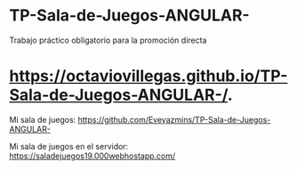 # TP-Sala-de-Juegos-ANGULAR-
Trabajo práctico obligatorio para la promoción directa

# https://octaviovillegas.github.io/TP-Sala-de-Juegos-ANGULAR-/.

Mi sala de juegos:
https://github.com/Eveyazmins/TP-Sala-de-Juegos-ANGULAR-

Mi sala de juegos en el servidor:
https://saladejuegos19.000webhostapp.com/
